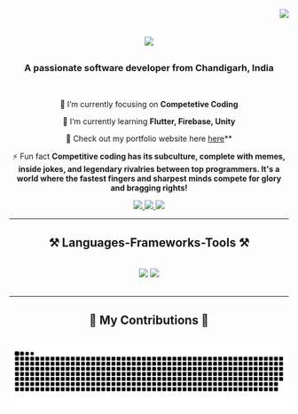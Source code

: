 <img align="right" src="https://visitor-badge.laobi.icu/badge?page_id=PranayBhatnagar.PranayBhatnagar" />

<h1 align="center">
    <img src="https://readme-typing-svg.herokuapp.com/?font=Righteous&size=35&center=true&vCenter=true&width=500&height=70&duration=4000&lines=Hi+There!+👋;+I'm+Pranay+Bhatnagar!;" />
</h1>

<h3 align="center">A passionate software developer from Chandigarh, India</h3>

<br/>

<div align="center">
 
 🔭 I’m currently focusing on **Competetive Coding**
 
 🌱 I’m currently learning **Flutter, Firebase, Unity**

💬 Check out my portfolio website here [here](https://pranaybhatnagar.github.io/portfolio/)**

⚡ Fun fact **Competitive coding has its subculture, complete with memes, inside jokes, and legendary rivalries between top programmers. It's a world where the fastest fingers and sharpest minds compete for glory and bragging rights!**

 </div>
 
<div align="center"> 
  <a href="mailto:pranaybhatnagar2025@gmail.com">
    <img src="https://img.shields.io/badge/Gmail-333333?style=for-the-badge&logo=gmail&logoColor=red" />
  </a>
  <a href="https://linkedin.com/in/pranay-bhatnagar" target="_blank">
    <img src="https://img.shields.io/badge/LinkedIn-0077B5?style=for-the-badge&logo=linkedin&logoColor=white" target="_blank" />
  </a>
  <a href="https://pranaybhatnagar.github.io/portfolio/" target="_blank">
     <img src="https://img.shields.io/badge/Portfolio-FF5722?style=for-the-badge&logo=todoist&logoColor=white" target="_blank" /> <!-- sqlite, safari, google-chrome are other good icon options -->
  </a>
</div>

 <hr/>
 
<h2 align="center">⚒️ Languages-Frameworks-Tools ⚒️</h2>
<br/>
<div align="center">
    <img src="https://skillicons.dev/icons?i=vscode,github,figma,tailwind,git,cpp,java,python,c,r,golang,flutter,dart" />
    <img src="https://skillicons.dev/icons?i=bootstrap,html,css,python,firebase,c,java,mysql,flask,xd,illustrator" /><br>
</div>

<br/>
<hr/>

<div align="center">
  <h2>🐍 My Contributions 🐍</h2>
  <br>
  <img alt="snake eating my contributions" src="https://raw.githubusercontent.com/PranayBhatnagar/PranayBhatnagar/output/github-contribution-grid-snake.svg" />
  
  <br/><br/><br/>
</div>
